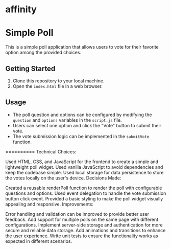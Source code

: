 # affinity
# Simple Poll

This is a simple poll application that allows users to vote for their favorite option among the provided choices.

## Getting Started

1. Clone this repository to your local machine.
2. Open the `index.html` file in a web browser.

## Usage

- The poll question and options can be configured by modifying the `question` and `options` variables in the `script.js` file.
- Users can select one option and click the "Vote" button to submit their vote.
- The vote submission logic can be implemented in the `submitVote` function.

==========
Technical Choices:

Used HTML, CSS, and JavaScript for the frontend to create a simple and lightweight poll widget.
Used vanilla JavaScript to avoid dependencies and keep the codebase simple.
Used local storage for data persistence to store the votes locally on the user's device.
Decisions Made:

Created a reusable renderPoll function to render the poll with configurable questions and options.
Used event delegation to handle the vote submission button click event.
Provided a basic styling to make the poll widget visually appealing and responsive.
Improvements:

Error handling and validation can be improved to provide better user feedback.
Add support for multiple polls on the same page with different configurations.
Implement server-side storage and authentication for more secure and reliable data storage.
Add animations and transitions to enhance the user experience.
Write unit tests to ensure the functionality works as expected in different scenarios.





